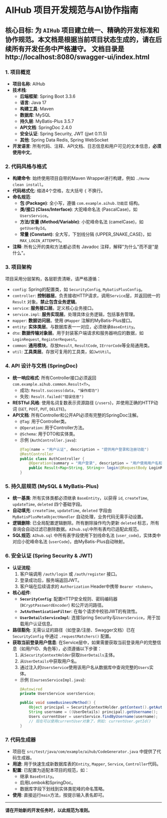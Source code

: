 # AIHub 项目开发规范与AI协作指南

**核心目标**: 为 `AIHub` 项目建立统一、精确的开发标准和协作规范。本文档是根据当前项目状态生成的，请在后续所有开发任务中严格遵守。
文档目录是http://localhost:8080/swagger-ui/index.html
---

### 1. 项目概览

*   **项目名称**: AIHub
*   **技术栈**:
    *   **后端框架**: Spring Boot 3.3.6
    *   **语言**: Java 17
    *   **构建工具**: Maven
    *   **数据库**: MySQL
    *   **持久层**: MyBatis-Plus 3.5.7
    *   **API文档**: SpringDoc 2.4.0
    *   **安全认证**: Spring Security, JWT (jjwt 0.11.5)
    *   **其他**: Spring Data Redis, Spring WebSocket
*   **开发语言**: 所有代码、注释、API文档、日志信息和用户可见的文本信息，**必须使用中文**。

### 2. 代码风格与格式

*   **构建命令**: 始终使用项目自带的Maven Wrapper进行构建，例如 `./mvnw clean install`。
*   **代码格式化**: 缩进4个空格，左大括号 `{` 不换行。
*   **命名规范**:
    *   **包 (Package)**: 全小写，遵循 `com.example.aihub.功能层` 结构。
    *   **类/接口 (Class/Interface)**: 大驼峰命名法 (PascalCase)，如 `UsersService`。
    *   **方法/变量 (Method/Variable)**: 小驼峰命名法 (camelCase)，如 `getUserById`。
    *   **常量 (Constant)**: 全大写，下划线分隔 (UPPER_SNAKE_CASE)，如 `MAX_LOGIN_ATTEMPTS`。
*   **注释**: 所有公开的类和方法都必须有 Javadoc 注释，解释"为什么"而不是"是什么"。

### 3. 项目架构

项目采用分层架构，各层职责清晰，请严格遵循：

*   `config`: Spring的配置类，如 `SecurityConfig`, `MybatisPlusConfig`。
*   `controller`: **控制器层**。负责接收HTTP请求，调用`Service`层，并返回统一的 `Result` 对象。**禁止包含业务逻辑**。
*   `service`: **服务接口层**。定义核心业务接口。
*   `service.impl`: **服务实现层**。处理具体业务逻辑，包括事务管理。
*   `mapper`: **数据访问层**。使用 `@Mapper` 注解的MyBatis-Plus接口。
*   `entity`: **实体类层**。与数据库表一一对应，必须继承`BaseEntity`。
*   `dto`: **数据传输对象层**。用于封装客户端请求和服务器响应的数据，如 `LoginRequest`, `RegisterRequest`。
*   `common`: **通用模块**。存放`Result`, `ResultCode`, `IErrorCode`等全局通用类。
*   `util`: **工具类层**。存放可复用的工具类，如`JwtUtil`。

### 4. API 设计与文档 (SpringDoc)

*   **统一响应格式**: 所有Controller接口必须返回 `com.example.aihub.common.Result<T>`。
    *   成功: `Result.success(data, "操作成功")`
    *   失败: `Result.failed("错误信息")`
*   **RESTful 风格**: 使用名词复数表示资源路径 (`/users`)，并使用正确的HTTP动词 (`GET`, `POST`, `PUT`, `DELETE`)。
*   **API文档**: 所有Controller和公开API必须有完整的SpringDoc注解。
    *   `@Tag`: 用于Controller类。
    *   `@Operation`: 用于Controller方法。
    *   `@Schema`: 用于DTO和实体类。
    *   示例 (`AuthController.java`):
        ```java
        @Tag(name = "用户认证", description = "提供用户登录和注册功能")
        @RestController
        public class AuthController {
            @Operation(summary = "用户登录", description = "用户使用用户名和密码进行登录认证，成功后返回JWT")
            public Result<Map<String, String>> login(@RequestBody LoginRequest loginRequest) { /* ... */ }
        }
        ```

### 5. 持久层规范 (MySQL & MyBatis-Plus)

*   **统一基类**: 所有实体类都必须继承 `BaseEntity`，以获得 `id`, `createTime`, `updateTime`, `deleted` 四个基础字段。
*   **自动填充**: `createTime`, `updateTime`, `deleted` 字段由 `MyBatisPlusMetaObjectHandler` 自动处理，业务代码无需手动设置。
*   **逻辑删除**: 已全局配置逻辑删除。所有删除操作均为更新 `deleted` 标志，所有查询会自动过滤已删除数据。`AIhub.sql`中所有表均已适配此规范。
*   **SQL规范**: `AIhub.sql` 中所有表字段使用下划线命名法 (`user_code`)，实体类中对应小驼峰命名法 (`userCode`)，由MyBatis-Plus自动映射。

### 6. 安全认证 (Spring Security & JWT)

*   **认证流程**:
    1.  客户端调用 `/auth/login` 或 `/auth/register` 接口。
    2.  登录成功后，服务端返回JWT。
    3.  客户端在后续请求的 `Authorization` Header中携带 `Bearer <token>`。
*   **核心组件**:
    *   **`SecurityConfig`**: 配置HTTP安全规则、密码编码器 (`BCryptPasswordEncoder`) 和公开访问路径。
    *   **`JwtAuthenticationFilter`**: 在每个请求中校验JWT的有效性。
    *   **`UserDetailsServiceImpl`**: 连接Spring Security与`UsersService`，用于加载用户认证信息。
*   **路径豁免**: 无需认证的路径（如登录/注册、Swagger文档）已在 `SecurityConfig` 中通过 `.requestMatchers()` 配置。
*   **获取当前登录用户信息**: 在Service层中，如果需要获取当前登录用户的完整信息（如用户ID、角色等），必须遵循以下步骤：
    1.  从`SecurityContextHolder`获取`UserDetails`主体。
    2.  从`UserDetails`中获取用户名。
    3.  通过注入的`UsersService`使用该用户名从数据库中查询完整的`Users`实体。
    *   示例 (`CoursesServiceImpl.java`):
        ```java
        @Autowired
        private UsersService usersService;

        public void someBusinessMethod() {
            Object principal = SecurityContextHolder.getContext().getAuthentication().getPrincipal();
            String username = ((UserDetails) principal).getUsername();
            Users currentUser = usersService.findByUsername(username);
            // 现在可以使用currentUser对象了，例如: currentUser.getId()
        }
        ```

### 7. 代码生成器

*   项目在 `src/test/java/com/example/aihub/CodeGenerator.java` 中提供了代码生成器。
*   **用途**: 用于快速生成新数据库表的`Entity`, `Mapper`, `Service`, `Controller`代码。
*   **配置**: 已配置为适配本项目的规范，如：
    *   继承 `BaseEntity`。
    *   启用Lombok和SpringDoc。
    *   数据库字段下划线到实体类驼峰的命名策略。
*   **使用**: 直接运行`main`方法，按提示输入表名即可。

---

**请在开始新的开发任务时，以此规范为准则。** 
